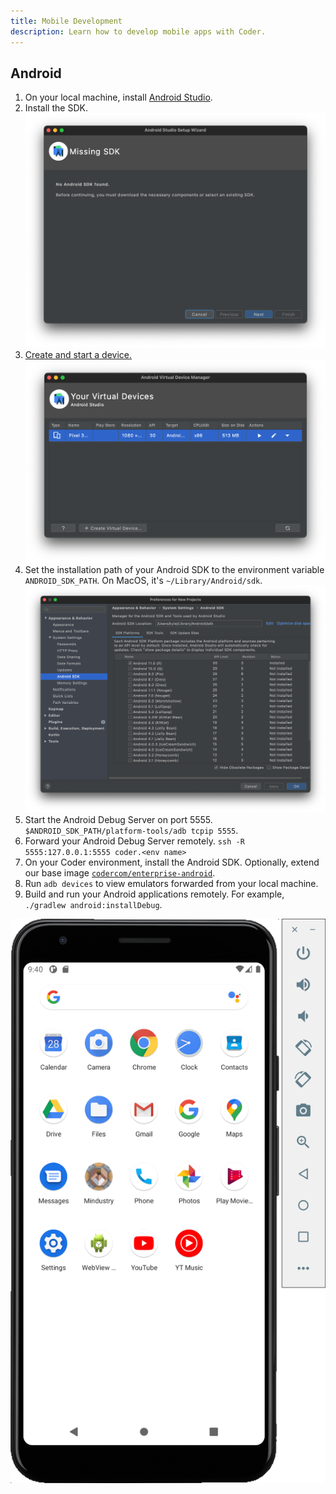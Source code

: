 ```yaml
---
title: Mobile Development
description: Learn how to develop mobile apps with Coder.
---
```


## Android

1. On your local machine, install [Android Studio](https://developer.android.com/studio).
1. Install the SDK.
   ![Android SDK Install](../assets/android-sdk-missing.png)
1. [Create and start a device.](https://developer.android.com/studio/run/managing-avds)
   ![Android Device](../assets/android-avd.png)
1. Set the installation path of your Android SDK to the environment variable `ANDROID_SDK_PATH`.
   On MacOS, it's `~/Library/Android/sdk`.
   ![Android SDK Path](../assets/android-sdk-path.png)
1. Start the Android Debug Server on port 5555.
   `$ANDROID_SDK_PATH/platform-tools/adb tcpip 5555`.
1. Forward your Android Debug Server remotely.
   `ssh -R 5555:127.0.0.1:5555 coder.<env name>`
1. On your Coder environment, install the Android SDK.
   Optionally, extend our base image [`codercom/enterprise-android`](https://github.com/cdr/enterprise-images/blob/master/images/android/Dockerfile.ubuntu).
1. Run `adb devices` to view emulators forwarded from your local machine.
1. Build and run your Android applications remotely. For example, `./gradlew android:installDebug`.

![Android App](../assets/android-app.png)
